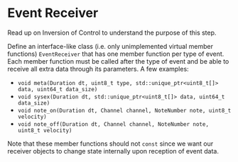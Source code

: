 # Event Receiver

Read up on Inversion of Control to understand the purpose of this step.

Define an interface-like class (i.e. only unimplemented virtual member functions) `EventReceiver`
that has one member function per type of event. Each member function must be called after the type of event
and be able to receive all extra data through its parameters. A few examples:

* `void meta(Duration dt, uint8_t type, std::unique_ptr<uint8_t[]> data, uint64_t data_size)`
* `void sysex(Duration dt, std::unique_ptr<uint8_t[]> data, uint64_t data_size)`
* `void note_on(Duration dt, Channel channel, NoteNumber note, uint8_t velocity)`
* `void note_off(Duration dt, Channel channel, NoteNumber note, uint8_t velocity)`

Note that these member functions should not `const` since we want our receiver objects to
change state internally upon reception of event data.

